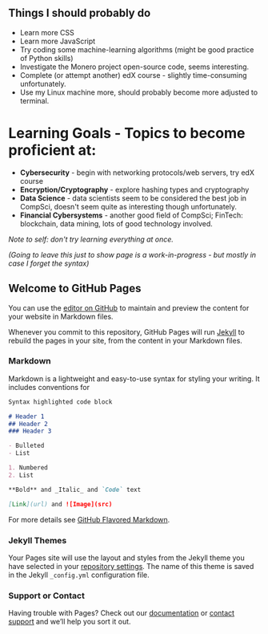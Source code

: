 ## Things I should probably do
- Learn more CSS
- Learn more JavaScript
- Try coding some machine-learning algorithms (might be good practice of Python skills)
- Investigate the Monero project open-source code, seems interesting.
- Complete (or attempt another) edX course - slightly time-consuming unfortunately.
- Use my Linux machine more, should probably become more adjusted to terminal.

# Learning Goals - Topics to become proficient at:
- **Cybersecurity** - begin with networking protocols/web servers, try edX course
- **Encryption/Cryptography** - explore hashing types and cryptography
- **Data Science** - data scientists seem to be considered the best job in CompSci, doesn't seem quite as interesting though unfortunately.
- **Financial Cybersystems** - another good field of CompSci; FinTech: blockchain, data mining, lots of good technology involved.

_Note to self: don't try learning everything at once._



_(Going to leave this just to show page is a work-in-progress - but mostly in case I forget the syntax)_
## Welcome to GitHub Pages

You can use the [editor on GitHub](https://github.com/thevirtuoso1973/thevirtuoso1973.github.io/edit/master/index.md) to maintain and preview the content for your website in Markdown files.

Whenever you commit to this repository, GitHub Pages will run [Jekyll](https://jekyllrb.com/) to rebuild the pages in your site, from the content in your Markdown files.

### Markdown

Markdown is a lightweight and easy-to-use syntax for styling your writing. It includes conventions for

```markdown
Syntax highlighted code block

# Header 1
## Header 2
### Header 3

- Bulleted
- List

1. Numbered
2. List

**Bold** and _Italic_ and `Code` text

[Link](url) and ![Image](src)
```

For more details see [GitHub Flavored Markdown](https://guides.github.com/features/mastering-markdown/).

### Jekyll Themes

Your Pages site will use the layout and styles from the Jekyll theme you have selected in your [repository settings](https://github.com/thevirtuoso1973/thevirtuoso1973.github.io/settings). The name of this theme is saved in the Jekyll `_config.yml` configuration file.

### Support or Contact

Having trouble with Pages? Check out our [documentation](https://help.github.com/categories/github-pages-basics/) or [contact support](https://github.com/contact) and we’ll help you sort it out.
